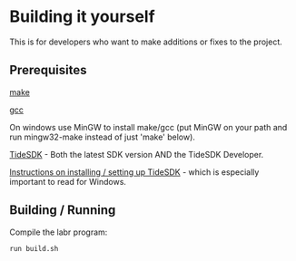 # Building it yourself

This is for developers who want to make additions or fixes to the project.

## Prerequisites

[make](http://www.gnu.org/software/make/)

[gcc](http://gcc.gnu.org/)

On windows use MinGW to install make/gcc (put MinGW on your path and run mingw32-make instead of just 'make' below).

[TideSDK](http://www.tidesdk.org/) - Both the latest SDK version AND the TideSDK Developer.

[Instructions on installing / setting up TideSDK](http://tidesdk.multipart.net/docs/user-dev/generated/#!/guide/getting_started) - which is especially important to read for Windows.


## Building / Running

Compile the labr program:

    run build.sh
